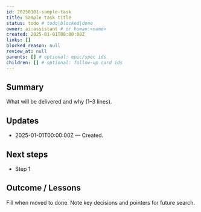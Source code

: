 ```yaml
---
id: 20250101-sample-task
title: Sample task title
status: todo # todo|blocked|done
owner: ai:assistant # or human:<name>
created: 2025-01-01T00:00:00Z
links: []
blocked_reason: null
review_at: null
parents: [] # optional: epic/spec ids
children: [] # optional: follow-up card ids
---
```


## Summary
What will be delivered and why (1–3 lines).

## Updates
- 2025-01-01T00:00:00Z — Created.

## Next steps
- Step 1

## Outcome / Lessons
Fill when moved to done. Note key decisions and pointers for future search.

